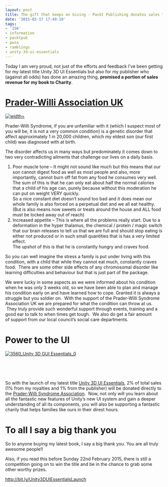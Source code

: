 ```yaml
---
layout: post
title: The gift that keeps on Giving - Packt Publishing donates sales to Charity
date: '2015-02-17 17:49:10'
tags:
- '156'
- information
- packtpub
- pwsa
- ramblings
- unity-3d-ui-essentials
---
```


Today I am very proud, not just of the efforts and feedback I’ve been getting for my latest title Unity 3D UI Essentials but also for my publisher who (against all odds) has done an amazing thing, **promised a portion of sales revenue for my book to Charity**.

# [Prader-Willi Association UK](http://www.pwsa.co.uk/ "Prader-Willi Syndrome Association UK")

[![ width=](http://www.pwsa.co.uk/assets/images/pwsa_logo.png)](http://www.pwsa.co.uk/ "Prader-Willi Syndrome Association UK")

Prader-Willi Syndrome, if you are unfamiliar with it (which I suspect most of you will be, it is not a very common condition) is a genetic disorder that affect approximately 1 in 20,000 children, which my eldest son (our first child) was diagnosed with at birth.

The disorder affects us in many ways but predominately it comes down to two very contradicting ailments that challenge our lives on a daily basis.

1. Poor muscle tone – It might not sound like much but this means that our son cannot digest food as well as most people and also, more importantly, cannot burn off fat from any food he consumes very well.  
The sum of this is that he can only eat about half the normal calories that a child of his age can, purely because without this moderation he can put on weight VERY quickly.  
So a nice constant diet doesn’t sound too bad and it does mean our whole family is also forced on a perpetual diet and we all eat healthy. (But is also means now sweets or treats around the house and ALL food must be locked away out of reach)
2. Increased appetite – This is where all the problems really start. Due to a deformation in the hyper thalamus, the chemical / protein / magic switch that our brain releases to tell us that we are full and should stop eating is either not produced or in such small quantities that is has a very limited effect.  
The upshot of this is that he is constantly hungry and craves food.

So you can well imagine the stress a family is put under living with this condition, with a child that while they cannot eat much, constantly craves food. &nbsp;There are some other side effects of any chromosomal disorder like learning difficulties and behaviour but that is just part of the package.

We were lucky in some aspects as we were informed about his condition when he was only 3 weeks old, so we have been able to plan and manage his condition early on and have learned how to cope. Granted it is always a struggle but you soldier on. &nbsp;With the support of the Prader-Willi Syndrome Association UK&nbsp;we are prepared for what the condition can throw at us. &nbsp;They truly provide such wonderful support through events, training and a good ear to talk to when times get tough. &nbsp;We also do get a fair amount of&nbsp;support from our local council’s social care departments.

# Power to the UI

[![3560_Unity 3D GUI Essentials_0](/Images/wordpress/2014/11/3560_Unity-3D-GUI-Essentials_0-243x300.jpg)](http://darkgenesis.zenithmoon.com/portfolio/unity-3d-ui-essentials/ "Unity 3D UI Essentials")

&nbsp;

&nbsp;

So with the launch of my latest title [Unity 3D UI Essentials](http://darkgenesis.zenithmoon.com/portfolio/unity-3d-ui-essentials/ "Unity 3D UI Essentials"), 2% of total sales (1% from my royalties and 1% from the publisher) will be donated directly to the [Prader-Willi Syndrome Association](http://www.pwsa.co.uk/). &nbsp;Now, not only will you learn about all the fantastic new features of Unity’s new UI system and gain a deeper understanding of all its components, you will also be supporting a fantastic charily that helps families like ours in their direst hours.

# To all I say a big thank you

So to anyone buying my latest book, I say a big thank you. You are all truly awesome people!!

Also, if you read this before Sunday 22nd February 2015, there is still a competition going on to win the title and be in the chance to grab some other worthy prizes.

http://bit.ly/Unity3DUIEssentialsLaunch

